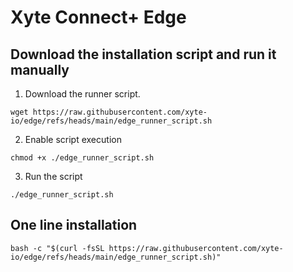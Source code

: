 # Xyte Connect+ Edge

## Download the installation script and run it manually
1. Download the runner script.

```
wget https://raw.githubusercontent.com/xyte-io/edge/refs/heads/main/edge_runner_script.sh
```

2. Enable script execution

```
chmod +x ./edge_runner_script.sh
```

3. Run the script

```
./edge_runner_script.sh
```

## One line installation

```
bash -c "$(curl -fsSL https://raw.githubusercontent.com/xyte-io/edge/refs/heads/main/edge_runner_script.sh)"
```
